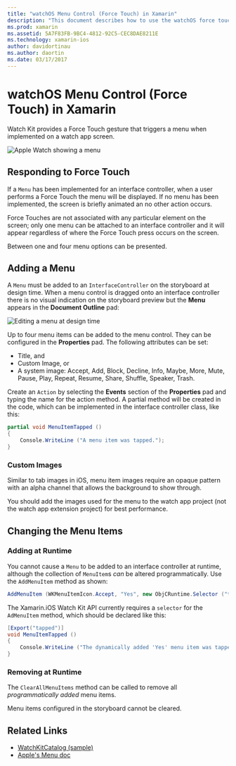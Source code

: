 ```yaml
---
title: "watchOS Menu Control (Force Touch) in Xamarin"
description: "This document describes how to use the watchOS force touch gesture in Xamarin. It discusses how to respond to a force touch, how to add a menu, and changing the menu items."
ms.prod: xamarin
ms.assetid: 5A7F83FB-9BC4-4812-92C5-CEC8DAE8211E
ms.technology: xamarin-ios
author: davidortinau
ms.author: daortin
ms.date: 03/17/2017
---
```


# watchOS Menu Control (Force Touch) in Xamarin

Watch Kit provides a Force Touch gesture that triggers a menu
when implemented on a watch app screen.

![Apple Watch showing a menu](menu-images/menu.png)
<!-- watch image courtesy of http://infinitapps.com/bezel/ -->

## Responding to Force Touch

If a `Menu` has been implemented for an interface controller,
when a user performs a Force Touch the menu will be displayed. If
no menu has been implemented, the screen is briefly animated an no
other action occurs.

Force Touches are not associated with any particular element on the screen;
only one menu can be attached to an interface controller and it will appear
regardless of where the Force Touch press occurs on the screen.

Between one and four menu options can be presented.

## Adding a Menu

A `Menu` must be added to an `InterfaceController` on the storyboard
at design time. When a menu control is dragged onto an interface
controller there is no visual indication on the storyboard preview
but the **Menu** appears in the **Document Outline** pad:

![Editing a menu at design time](menu-images/menu-action.png)

Up to four menu items can be added to the menu control. They can
be configured in the **Properties** pad. The following
attributes can be set:

- Title, and
- Custom Image, or
- A system image: Accept, Add, Block, Decline, Info, Maybe, More, Mute, Pause,
  Play, Repeat, Resume, Share, Shuffle, Speaker, Trash.

Create an `Action` by selecting the **Events** section of the **Properties**
pad and typing the name for the action method. A partial method will
be created in the code, which can be implemented in the interface
controller class, like this:

```csharp
partial void MenuItemTapped ()
{
    Console.WriteLine ("A menu item was tapped.");
}
```

### Custom Images

Similar to tab images in iOS, menu item images require an opaque pattern
with an alpha channel that allows the background to show through.

You should add the images used for the menu to the watch app project
(not the watch app extension project) for best performance.

## Changing the Menu Items

<!--
### Design Time Items

Menu items added the storyboard can be shown and hidden programmatically.
-->

### Adding at Runtime

You cannot cause a `Menu` to be added to an interface controller at runtime,
although the collection of `MenuItem`s *can* be altered programmatically.
Use the `AddMenuItem` method as shown:

```csharp
AddMenuItem (WKMenuItemIcon.Accept, "Yes", new ObjCRuntime.Selector ("tapped"));
```

The Xamarin.iOS Watch Kit API currently requires a `selector` for the
`AdMenuItem` method, which should be declared like this:

```csharp
[Export("tapped")]
void MenuItemTapped ()
{
    Console.WriteLine ("The dynamically added 'Yes' menu item was tapped.");
}
```

### Removing at Runtime

The `ClearAllMenuItems` method can be called to remove all *programmatically
added* menu items.

Menu items configured in the storyboard cannot be cleared.

## Related Links

- [WatchKitCatalog (sample)](https://docs.microsoft.com/samples/xamarin/ios-samples/watchos-watchkitcatalog)
- [Apple's Menu doc](https://developer.apple.com/library/prerelease/ios/documentation/General/Conceptual/WatchKitProgrammingGuide/Menus.html)
